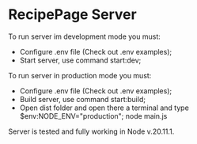 # RecipePage Server

To run server im development mode you must:
- Configure .env file (Check out .env examples);
- Start server, use command start:dev;

To run server in production mode you must:
- Configure .env file (Check out .env examples);
- Build server, use command start:build;
- Open dist folder and open there a terminal and type $env:NODE_ENV="production"; node main.js

Server is tested and fully working in Node v.20.11.1.